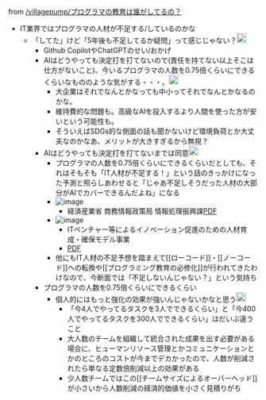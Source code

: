 
from [/villagepump/プログラマの教育は誰がしてるの？](https://scrapbox.io/villagepump/プログラマの教育は誰がしてるの？)
- IT業界ではプログラマの人材が不足する/しているのかな
    - 「してた」けど「5年後も不足してるか疑問」って感じじゃない？<img src='https://scrapbox.io/api/pages/villagepump/nishio/icon' alt='/villagepump/nishio.icon' height="19.5"/>
        - Github CopilotやChatGPTのせい/おかげ
        - AIはどうやっても決定打を打てないので(責任を持てない以上そこは仕方がないこと)、今いるプログラマの人数を0.75倍くらいにできるくらいなもののような気がする・・・。<img src='https://scrapbox.io/api/pages/villagepump/TakamiChie/icon' alt='/villagepump/TakamiChie.icon' height="19.5"/>
            - 大企業はそれでなんとかなっても中小ってそれでなんとかなるのかな。
            - 維持費的な問題も。高級なAIを投入するより人間を使った方が安いという可能性も。
            - そういえばSDGs的な側面の話も聞かないけど環境負荷とか大丈夫なのかなあ、メリットが大きすぎるから無視？
        - AIはどうやっても決定打を打てないまでは同意<img src='https://scrapbox.io/api/pages/villagepump/nishio/icon' alt='/villagepump/nishio.icon' height="19.5"/>
            - プログラマの人数を0.75倍くらいにできるくらいだとしても、それはそもそも「IT人材が不足する！」という話のきっかけになった予測と照らしあわせると「じゃあ不足しそうだった人材の大部分がAIでカバーできるんだよね」になる
            - ![image](https://gyazo.com/112d97943a9241e0a062a629ef8415ea/thumb/1000)
                - 経済産業省 商務情報政策局 情報処理振興課[PDF](https://www.meti.go.jp/shingikai/economy/daiyoji_sangyo_skill/pdf/001_s03_00.pdf)
            - ![image](https://gyazo.com/bcb1dcad2e3169e77876ab71296a553b/thumb/1000)
                - ITベンチャー等によるイノベーション促進のための人材育成・確保モデル事業
                - [PDF](https://www.meti.go.jp/shingikai/economy/daiyoji_sangyo_skill/pdf/001_s02_00.pdf?yclid=YSS.1000011270.EAIaIQobChMI38TRup_D_AIVVjErCh3vbQeHEAAYASAAEgIdlfD_BwE)
            - 他にもIT人材の不足予想を踏まえて[[ローコード]]・[[ノーコード]]への転換や[[プログラミング教育の必修化]]が行われてきたわけなので、今断面では「不足しないんじゃない？」という気持ち
        - プログラマの人数を0.75倍くらいにできるくらい
            - 個人的にはもっと強化の効果が強いんじゃないかなと思う<img src='https://scrapbox.io/api/pages/villagepump/nishio/icon' alt='/villagepump/nishio.icon' height="19.5"/>
                - 「今4人でやってるタスクを3人でできるくらい」と「今400人でやってるタスクを300人でできるくらい」はだいぶ違うこと
                - 大人数のチームを組織して統合された成果を出す必要がある場合に、ヒューマンリソース管理とかコミュニケーションとかのところのコストが今までデカかったので、人数が削減されたら単なる定数倍削減以上の効果がある
                - 少人数チームではこの[[チームサイズによるオーバーヘッド]]が小さいから人数削減の経済的価値を小さく見積りがち

